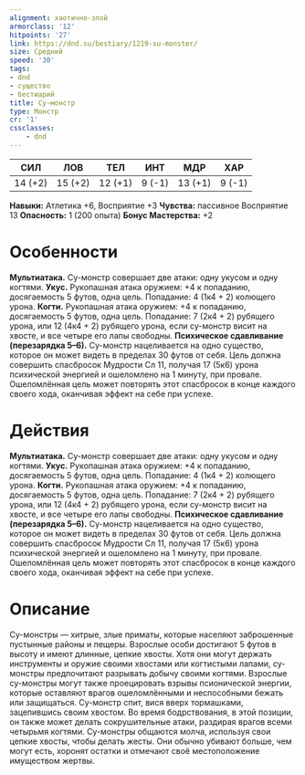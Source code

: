 ```yaml
---
alignment: хаотично-злой
armorclass: '12'
hitpoints: '27'
link: https://dnd.su/bestiary/1219-su-monster/
size: Средний
speed: '30'
tags:
- dnd
- существо
- бестиарий
title: Су-монстр
type: Монстр
cr: '1'
cssclasses:
    - dnd
---
```



| СИЛ | ЛОВ | ТЕЛ | ИНТ | МДР | ХАР |
|---|---|---|---|---|---|
| 14 (+2) | 15 (+2) | 12 (+1) | 9 (-1) | 13 (+1) | 9 (-1) |
**Навыки:** Атлетика +6, Восприятие +3
**Чувства:** пассивное Восприятие 13
**Опасность:** 1 (200 опыта)
**Бонус Мастерства:** +2


# Особенности
**Мультиатака.** Су-монстр совершает две атаки: одну укусом и одну когтями.
**Укус.** Рукопашная атака оружием: +4 к попаданию, досягаемость 5 футов, одна цель. Попадание: 4 (1к4 + 2) колющего урона.
**Когти.** Рукопашная атака оружием: +4 к попаданию, досягаемость 5 футов, одна цель. Попадание: 7 (2к4 + 2) рубящего урона, или 12 (4к4 + 2) рубящего урона, если су-монстр висит на хвосте, и все четыре его лапы свободны.
**Психическое сдавливание (перезарядка 5–6).** Су-монстр нацеливается на одно существо, которое он может видеть в пределах 30 футов от себя. Цель должна совершить спасбросок Мудрости Сл 11, получая 17 (5к6) урона психической энергией и ошеломлено на 1 минуту, при провале. Ошеломлённая цель может повторять этот спасбросок в конце каждого своего хода, оканчивая эффект на себе при успехе.


# Действия
**Мультиатака.** Су-монстр совершает две атаки: одну укусом и одну когтями.
**Укус.** Рукопашная атака оружием: +4 к попаданию, досягаемость 5 футов, одна цель. Попадание: 4 (1к4 + 2) колющего урона.
**Когти.** Рукопашная атака оружием: +4 к попаданию, досягаемость 5 футов, одна цель. Попадание: 7 (2к4 + 2) рубящего урона, или 12 (4к4 + 2) рубящего урона, если су-монстр висит на хвосте, и все четыре его лапы свободны.
**Психическое сдавливание (перезарядка 5–6).** Су-монстр нацеливается на одно существо, которое он может видеть в пределах 30 футов от себя. Цель должна совершить спасбросок Мудрости Сл 11, получая 17 (5к6) урона психической энергией и ошеломлено на 1 минуту, при провале. Ошеломлённая цель может повторять этот спасбросок в конце каждого своего хода, оканчивая эффект на себе при успехе.


# Описание
Су-монстры — хитрые, злые приматы, которые населяют заброшенные пустынные районы и пещеры. Взрослые особи достигают 5 футов в высоту и имеют длинные, цепкие хвосты. Хотя они могут держать инструменты и оружие своими хвостами или когтистыми лапами, су-монстры предпочитают разрывать добычу своими когтями. Взрослые су-монстры могут также проецировать взрывы псионической энергии, которые оставляют врагов ошеломлёнными и неспособными бежать или защищаться. Су-монстр спит, вися вверх тормашками, зацепившись своим хвостом. Во время бодрствования, в этой позиции, он также может делать сокрушительные атаки, раздирая врагов всеми четырьмя когтями. Су-монстры общаются молча, используя свои цепкие хвосты, чтобы делать жесты. Они обычно убивают больше, чем могут есть, хоронят остатки и отмечают своё местоположение имуществом жертвы.